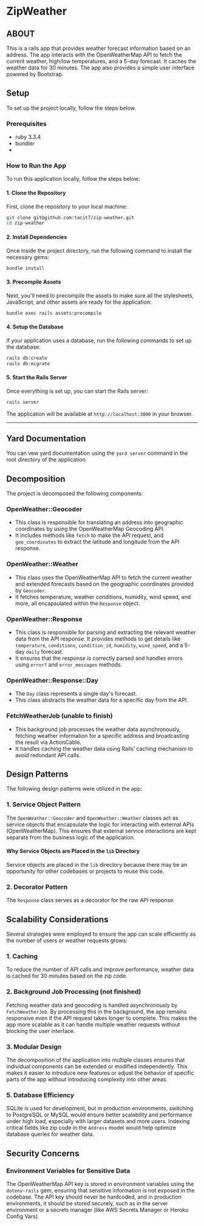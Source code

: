 # ZipWeather

## ABOUT
This is a rails app that provides weather forecast information based on an address. The app interacts with the OpenWeatherMap API to fetch the current weather, high/low temperatures, and a 5-day forecast. It caches the weather data for 30 minutes. The app also provides a simple user interface powered by Bootstrap.
## Setup

To set up the project locally, follow the steps below.

### Prerequisites
- ruby 3.3.4
- bundler
-  
### How to Run the App

To run this application locally, follow the steps below:

#### 1. Clone the Repository

First, clone the repository to your local machine:

```bash
git clone git@github.com:tacit7/zip-weather.git
cd zip-weather
```

#### 2. Install Dependencies

Once inside the project directory, run the following command to install the necessary gems:

```bash
bundle install
```

#### 3. Precompile Assets

Next, you'll need to precompile the assets to make sure all the stylesheets, JavaScript, and other assets are ready for the application:

```bash
bundle exec rails assets:precompile
```

#### 4. Setup the Database

If your application uses a database, run the following commands to set up the database:

```bash
rails db:create
rails db:migrate
```

#### 5. Start the Rails Server

Once everything is set up, you can start the Rails server:

```bash
rails server
```

The application will be available at `http://localhost:3000` in your browser.

---
## Yard Documentation

You can vew yard documentation using the `yard server` command in the root directory of the application.

## Decomposition

The project is decomposed the following components:

### OpenWeather::Geocoder

- This class is responsible for translating an address into geographic coordinates by using the OpenWeatherMap Geocoding API.
- It includes methods like `fetch` to make the API request, and `geo_coordinates` to extract the latitude and longitude from the API response.

### OpenWeather::Weather

- This class uses the OpenWeatherMap API to fetch the current weather and extended forecasts based on the geographic coordinates provided by `Geocoder`.
- It fetches temperature, weather conditions, humidity, wind speed, and more, all encapsulated within the `Response` object.

### OpenWeather::Response

- This class is responsible for parsing and extracting the relevant weather data from the API response. It provides methods to get details like `temperature`, `conditions`, `condition_id`, `humidity`, `wind_speed`, and a 5-day `daily` forecast.
- It ensures that the response is correctly parsed and handles errors using  `error?` and `error_messages` methods.

### OpenWeather::Response::Day

- The `Day` class represents a single day's forecast. 
- This class abstracts the weather data for a specific day from the API.

### FetchWeatherJob (unable to finish)

- This background job processes the weather data asynchronously, fetching weather information for a specific address and broadcasting the result via ActionCable.
- It handles caching the weather data using Rails’ caching mechanism to avoid redundant API calls.

## Design Patterns

The following design patterns were utilized in the app:

### 1. **Service Object Pattern**

The `OpenWeather::Geocoder` and `OpenWeather::Weather` classes act as service objects that encapsulate the logic for interacting with external APIs (OpenWeatherMap). This ensures that external service interactions are kept separate from the business logic of the application.

#### Why Service Objects are Placed in the `lib` Directory

Service objects are placed in the `lib` directory because there may be an opportunity for other codebases or projects to reuse this code.


### 2. **Decorator Pattern**

The `Response` class serves as a decorator for the raw API response. 


## Scalability Considerations

Several strategies were employed to ensure the app can scale efficiently as the number of users or weather requests grows:

### 1. **Caching**

To reduce the number of API calls and improve performance, weather data is cached for 30 minutes based on the zip code.
### 2. **Background Job Processing** (not finished)

Fetching weather data and geocoding is handled asynchronously by `FetchWeatherJob`. By processing this in the background, the app remains responsive even if the API request takes longer to complete. This makes the app more scalable as it can handle multiple weather requests without blocking the user interface.

### 3. **Modular Design**

The decomposition of the application into multiple classes ensures that individual components can be extended or modified independently. This makes it easier to introduce new features or adjust the behavior of specific parts of the app without introducing complexity into other areas.


### 5. **Database Efficiency**

SQLite is used for development, but in production environments, switching to PostgreSQL or MySQL would ensure better scalability and performance under high load, especially with larger datasets and more users. Indexing critical fields like zip code in the `Address` model would help optimize database queries for weather data.

## Security Concerns

### **Environment Variables for Sensitive Data**

The OpenWeatherMap API key is stored in environment variables using the `dotenv-rails` gem, ensuring that sensitive information is not exposed in the codebase. The API key should never be hardcoded, and in production environments, it should be stored securely, such as in the server environment or a secrets manager (like AWS Secrets Manager or Heroku Config Vars).
